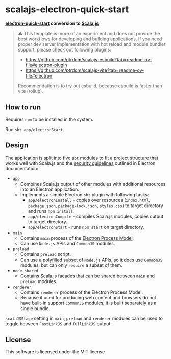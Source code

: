 # scalajs-electron-quick-start

**[electron-quick-start](https://github.com/electron/electron-quick-start) conversion to [Scala.js](https://www.scala-js.org/)**

> :warning: This template is more of an experiment and does not provide the best workflows for developing
> and building applications. If you need proper dev server implementation with hot reload and module bundler support,
> please check out following plugins:
> 
> - https://github.com/ptrdom/scalajs-esbuild?tab=readme-ov-file#electron-plugin
> - https://github.com/ptrdom/scalajs-vite?tab=readme-ov-file#electron
> 
> Recommendation is to try out esbuild, because esbuild is faster than vite (rollup).

## How to run

Requires `npm` to be installed in the system.

Run `sbt app/electronStart`.

## Design

The application is split into five `sbt` modules to fit a project structure that works well with Scala.js and the
[security guidelines](https://www.electronjs.org/docs/latest/tutorial/security) outlined in Electron documentation:
 
- `app`
  - Combines Scala.js output of other modules with additional resources into an Electron application.
  - Implements a simple Electron `sbt` plugin with following tasks:
    - `app/electronInstall` - copies over resources (`index.html`, `package.json`, `package-lock.json`, `styles.css`) 
      to target directory and runs `npm install`.
    - `app/electronCompile` - compiles Scala.js modules, copies output to target directory.
    - `app/electronStart` - runs `npm start` on target directory.
- `main`
  - Contains `main` process of the [Electron Process Model](https://www.electronjs.org/docs/latest/tutorial/process-model).
  - Can use `Node.js` APIs and `CommonJS` modules.
- `preload`
  - Contains `preload` script.
  - Can use a [polyfilled subset](https://www.electronjs.org/docs/latest/tutorial/sandbox#preload-scripts) of `Node.js`
    APIs, so it does use `CommonJS` modules, but can only `require` a subset of them.
- `node-shared`
  - Contains Scala.js facades that can be shared between `main` and `preload` modules.
- `renderer`
  - Contains `renderer` process of the Electron Process Model. 
  - Because it used for producing 
  web content and browsers do not have built-in support `CommonJS` modules, it is built separately
  as a single bundle.

`scalaJSStage` setting in `main`, `preload` and `renderer` modules can be used to toggle between `FastLinkJS` and `FullLinkJS` output.

## License

This software is licensed under the MIT license
